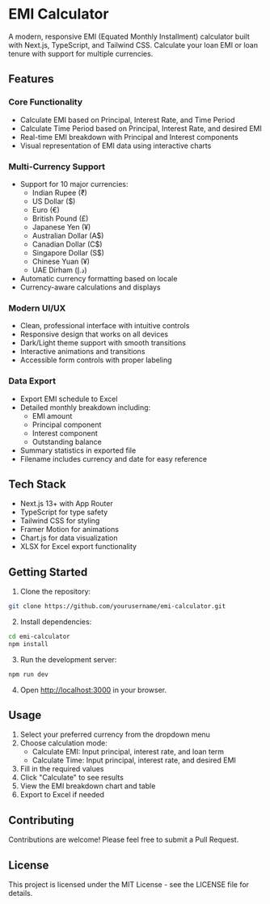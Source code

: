 # EMI Calculator

A modern, responsive EMI (Equated Monthly Installment) calculator built with Next.js, TypeScript, and Tailwind CSS. Calculate your loan EMI or loan tenure with support for multiple currencies.

## Features

### Core Functionality
- Calculate EMI based on Principal, Interest Rate, and Time Period
- Calculate Time Period based on Principal, Interest Rate, and desired EMI
- Real-time EMI breakdown with Principal and Interest components
- Visual representation of EMI data using interactive charts

### Multi-Currency Support
- Support for 10 major currencies:
  - Indian Rupee (₹)
  - US Dollar ($)
  - Euro (€)
  - British Pound (£)
  - Japanese Yen (¥)
  - Australian Dollar (A$)
  - Canadian Dollar (C$)
  - Singapore Dollar (S$)
  - Chinese Yuan (¥)
  - UAE Dirham (د.إ)
- Automatic currency formatting based on locale
- Currency-aware calculations and displays

### Modern UI/UX
- Clean, professional interface with intuitive controls
- Responsive design that works on all devices
- Dark/Light theme support with smooth transitions
- Interactive animations and transitions
- Accessible form controls with proper labeling

### Data Export
- Export EMI schedule to Excel
- Detailed monthly breakdown including:
  - EMI amount
  - Principal component
  - Interest component
  - Outstanding balance
- Summary statistics in exported file
- Filename includes currency and date for easy reference

## Tech Stack
- Next.js 13+ with App Router
- TypeScript for type safety
- Tailwind CSS for styling
- Framer Motion for animations
- Chart.js for data visualization
- XLSX for Excel export functionality

## Getting Started

1. Clone the repository:
```bash
git clone https://github.com/yourusername/emi-calculator.git
```

2. Install dependencies:
```bash
cd emi-calculator
npm install
```

3. Run the development server:
```bash
npm run dev
```

4. Open [http://localhost:3000](http://localhost:3000) in your browser.

## Usage

1. Select your preferred currency from the dropdown menu
2. Choose calculation mode:
   - Calculate EMI: Input principal, interest rate, and loan term
   - Calculate Time: Input principal, interest rate, and desired EMI
3. Fill in the required values
4. Click "Calculate" to see results
5. View the EMI breakdown chart and table
6. Export to Excel if needed

## Contributing

Contributions are welcome! Please feel free to submit a Pull Request.

## License

This project is licensed under the MIT License - see the LICENSE file for details.
